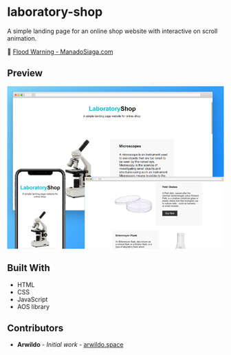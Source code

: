 # laboratory-shop
A simple landing page for an online shop website with interactive on scroll animation.

:microscope: [Flood Warning - ManadoSiaga.com](https://www.arwildo.space/flood-warning/)

## Preview
![alt text](https://raw.githubusercontent.com/arwildo/laboratory-shop/master/previews/laboratory-shop.png "Website Preview")

## Built With

* HTML
* CSS
* JavaScript
* AOS library

## Contributors

* **Arwildo** - *Initial work* - [arwildo.space](http://www.arwildo.space/)
